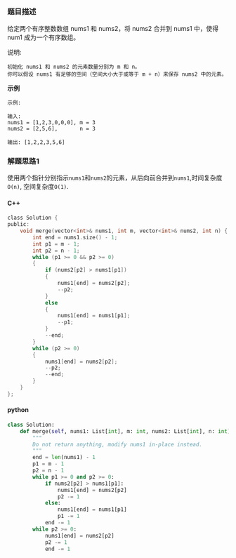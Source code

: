 ## []()

### 题目描述

给定两个有序整数数组 nums1 和 nums2，将 nums2 合并到 nums1 中，使得 num1 成为一个有序数组。

说明:


	初始化 nums1 和 nums2 的元素数量分别为 m 和 n。
	你可以假设 nums1 有足够的空间（空间大小大于或等于 m + n）来保存 nums2 中的元素。

**示例**

```
示例:

输入:
nums1 = [1,2,3,0,0,0], m = 3
nums2 = [2,5,6],       n = 3

输出: [1,2,2,3,5,6]

```

### 解题思路1

使用两个指针分别指示`nums1`和`nums2`的元素，从后向前合并到`nums1`,时间复杂度`O(n)`, 空间复杂度`O(1)`.

#### C++

```c
class Solution {
public:
    void merge(vector<int>& nums1, int m, vector<int>& nums2, int n) {
        int end = nums1.size() - 1;
        int p1 = m - 1;
        int p2 = n - 1;
        while (p1 >= 0 && p2 >= 0)
        {
            if (nums2[p2] > nums1[p1])
            {
                nums1[end] = nums2[p2];
                --p2;
            }
            else
            {
                nums1[end] = nums1[p1];
                --p1;
            }
            --end;
        }
        while (p2 >= 0)
        {
            nums1[end] = nums2[p2];
            --p2;
            --end;
        }
    }
};
```

#### python

```python
class Solution:
    def merge(self, nums1: List[int], m: int, nums2: List[int], n: int) -> None:
        """
        Do not return anything, modify nums1 in-place instead.
        """
        end = len(nums1) - 1
        p1 = m - 1
        p2 = n - 1
        while p1 >= 0 and p2 >= 0:
            if nums2[p2] > nums1[p1]:
                nums1[end] = nums2[p2]
                p2 -= 1
            else:
                nums1[end] = nums1[p1]
                p1 -= 1
            end -= 1
        while p2 >= 0:
            nums1[end] = nums2[p2]
            p2 -= 1
            end -= 1
```